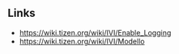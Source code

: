 
## Links
 * https://wiki.tizen.org/wiki/IVI/Enable_Logging
 * https://wiki.tizen.org/wiki/IVI/Modello
